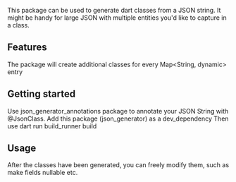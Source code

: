 <!--
This README describes the package. If you publish this package to pub.dev,
this README's contents appear on the landing page for your package.

For information about how to write a good package README, see the guide for
[writing package pages](https://dart.dev/guides/libraries/writing-package-pages).

For general information about developing packages, see the Dart guide for
[creating packages](https://dart.dev/guides/libraries/create-library-packages)
and the Flutter guide for
[developing packages and plugins](https://flutter.dev/developing-packages).
-->

This package can be used to generate dart classes from a JSON string. It might be handy for large JSON with multiple entities you'd like to capture in a class. 


## Features

The package will create additional classes for every Map<String, dynamic> entry

## Getting started

Use json_generator_annotations package to annotate your JSON String with @JsonClass.
Add this package (json_generator) as a dev_dependency
Then use 
    dart run build_runner build


## Usage

After the classes have been generated, you can freely modify them, such as make fields nullable etc.


